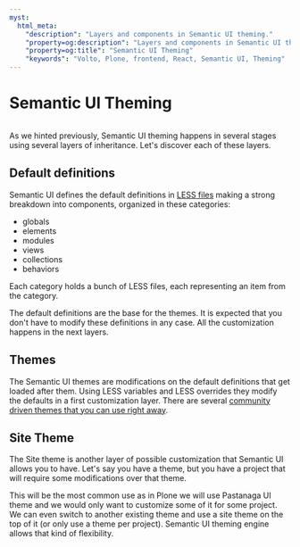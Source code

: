 ```yaml
---
myst:
  html_meta:
    "description": "Layers and components in Semantic UI theming."
    "property=og:description": "Layers and components in Semantic UI theming."
    "property=og:title": "Semantic UI Theming"
    "keywords": "Volto, Plone, frontend, React, Semantic UI, Theming"
---
```


# Semantic UI Theming

```{include} ../_inc/_semantic-ui-deprecation.md
```

As we hinted previously, Semantic UI theming happens in several stages using several layers of inheritance.
Let's discover each of these layers.

## Default definitions

Semantic UI defines the default definitions in [LESS
files](https://github.com/Semantic-Org/Semantic-UI/tree/master/src/definitions)
making a strong breakdown into components, organized in these categories:

 * globals
 * elements
 * modules
 * views
 * collections
 * behaviors

Each category holds a bunch of LESS files, each representing an item from the category.

The default definitions are the base for the themes. It is expected that you don't have to modify these definitions in any case. All the customization happens in the next layers.

## Themes

The Semantic UI themes are modifications on the default definitions that get loaded after them. Using LESS variables and LESS overrides they modify the defaults in a first customization layer. There are several [community driven themes that you can use right away](https://github.com/Semantic-Org/Semantic-UI/tree/master/src/themes).

## Site Theme

The Site theme is another layer of possible customization that Semantic UI allows you to have. Let's say you have a theme, but you have a project that will require some modifications over that theme.

This will be the most common use as in Plone we will use Pastanaga UI theme and we would only want to customize some of it for some project. We can even switch to another existing theme and use a site theme on the top of it (or only use a theme per project). Semantic UI theming engine allows that kind of flexibility.
